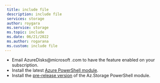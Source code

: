 ```yaml
---
 title: include file
 description: include file
 services: storage
 author: roygara
 ms.service: storage
 ms.topic: include
 ms.date: 06/21/2022
 ms.author: rogarana
 ms.custom: include file
---
```

- Email AzureDisks@microsoft .com to have the feature enabled on your subscription.
- Install the latest [Azure PowerShell module](/powershell/azure/install-az-ps).
- Install the [pre-release version](https://aka.ms/DisksAzureADAuthSDK) of the Az.Storage PowerShell module.